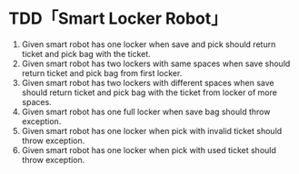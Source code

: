 # TDD「Smart Locker Robot」
1. Given smart robot has one locker when save and pick should return ticket and pick bag with the ticket.  
2. Given smart robot has two lockers with same spaces when save should return ticket and pick bag from first locker. 
3. Given smart robot has two lockers with different spaces when save should return ticket and pick bag with the 
   ticket from locker of more spaces.
4. Given smart robot has one full locker when save bag should throw exception.
5. Given smart robot has one locker when pick with invalid ticket should throw exception.
6. Given smart robot has one locker when pick with used ticket should throw exception.